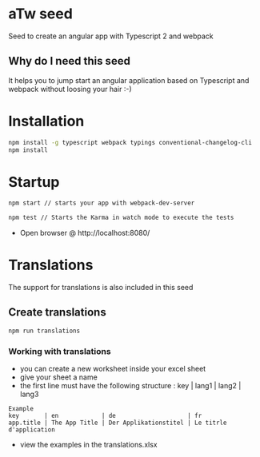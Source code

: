 # aTw seed
Seed to create an angular app with Typescript 2 and webpack
## Why do I need this seed
It helps you to jump start an angular application based on Typescript and webpack without loosing your hair :-)

# Installation
```bash
npm install -g typescript webpack typings conventional-changelog-cli
npm install
```
# Startup
```bash
npm start // starts your app with webpack-dev-server

npm test // Starts the Karma in watch mode to execute the tests

```
* Open browser @ http://localhost:8080/

# Translations
The support for translations is also included in this seed
## Create translations
```bash
npm run translations
```
### Working with translations

* you can create a new worksheet inside your excel sheet
* give your sheet a name
* the first line must have the following structure : key | lang1 | lang2 | lang3
```
Example 
key       | en            | de                    | fr
app.title | The App Title | Der Applikationstitel | Le titrle d'application
```
* view the examples in the translations.xlsx
